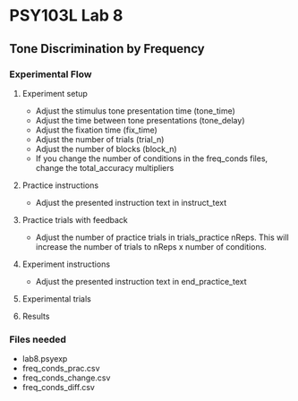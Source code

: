 # PSY103L Lab 8
## Tone Discrimination by Frequency

### Experimental Flow

1. Experiment setup
	- Adjust the stimulus tone presentation time (tone_time)
	- Adjust the time between tone presentations (tone_delay)
	- Adjust the fixation time (fix_time)
	- Adjust the number of trials (trial_n) 
	- Adjust the number of blocks (block_n)
	- If you change the number of conditions in the freq_conds files, change the total_accuracy multipliers

2. Practice instructions
	- Adjust the presented instruction text in instruct_text

3. Practice trials with feedback
	- Adjust the number of practice trials in trials_practice nReps. This will increase the number of trials to nReps x number of conditions.

4. Experiment instructions
	- Adjust the presented instruction text in end_practice_text

5. Experimental trials

6. Results


### Files needed

- lab8.psyexp
- freq_conds_prac.csv
- freq_conds_change.csv
- freq_conds_diff.csv

